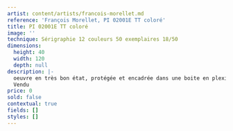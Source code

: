 ```yaml
---
artist: content/artists/francois-morellet.md
reference: 'François Morellet, PI 02001E TT coloré'
title: PI 02001E TT coloré
image: ''
technique: Sérigraphie 12 couleurs 50 exemplaires 18/50
dimensions:
  height: 40
  width: 120
  depth: null
description: |-
  oeuvre en très bon état, protégée et encadrée dans une boite en plexi du format de l'oeuvre.
  Vendu
price: 0
sold: false
contextual: true
fields: []
styles: []
---
```


